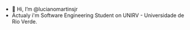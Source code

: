 - 👋 Hi, I’m @lucianomartinsjr
- Actualy i'm Software Engineering Student on UNIRV - Universidade de Rio Verde.
